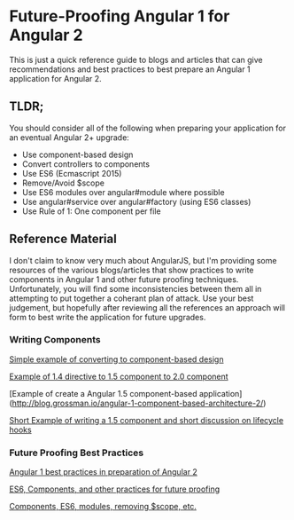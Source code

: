 # Future-Proofing Angular 1 for Angular 2

This is just a quick reference guide to blogs and articles that can give recommendations and best practices to best prepare an Angular 1 application for Angular 2. 

## TLDR;
You should consider all of the following when preparing your application for an eventual Angular 2+ upgrade:
* Use component-based design
* Convert controllers to components
* Use ES6  (Ecmascript 2015)
* Remove/Avoid $scope
* Use ES6 modules over angular#module where possible
* Use angular#service over angular#factory (using ES6 classes)
* Use Rule of 1: One component per file

## Reference Material
I don't claim to know very much about AngularJS, but I'm providing some resources of the various blogs/articles that show practices to write components in Angular 1 and other future proofing techniques. Unfortunately, you will find some inconsistencies between them all in attempting to put together a coherant plan of attack. Use your best judgement, but hopefully after reviewing all the references an approach will form to best write the application for future upgrades.

### Writing Components
[Simple example of converting to component-based design](http://juristr.com/blog/2016/06/from-ngcontroller-to-components/)

[Example of 1.4 directive to 1.5 component to 2.0 component](https://www.sitepoint.com/upgrade-to-angular-components/)

[Example of create a Angular 1.5 component-based application] (http://blog.grossman.io/angular-1-component-based-architecture-2/)

[Short Example of writing a 1.5 component and short discussion on lifecycle hooks](https://tests4geeks.com/build-angular-1-5-component-angularjs-tutorial/)

### Future Proofing Best Practices
[Angular 1 best practices in preparation of Angular 2](https://www.excella.com/insights/preparing-to-migrate-from-angular-1-x-to-angular-2-0)

[ES6, Components, and other practices for future proofing](http://orizens.com/wp/topics/5-steps-to-prepare-your-angular-1-code-to-angular-2/)

[Components, ES6, modules, removing $scope, etc. ](https://www.airpair.com/angularjs/posts/preparing-for-the-future-of-angularjs)

